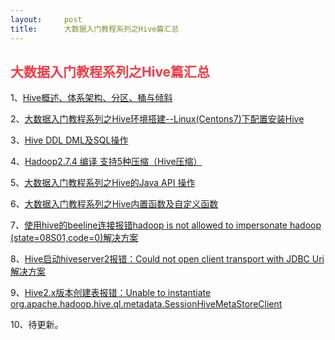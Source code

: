 ```yaml
---
layout:     post
title:      大数据入门教程系列之Hive篇汇总
---
```

<div id="article_content" class="article_content clearfix csdn-tracking-statistics" data-pid="blog" data-mod="popu_307" data-dsm="post">
								            <link rel="stylesheet" href="https://csdnimg.cn/release/phoenix/template/css/ck_htmledit_views-f76675cdea.css">
						<div class="htmledit_views" id="content_views">
                <h2><span style="color:#f33b45;">大数据入门教程系列之Hive篇汇总</span></h2>

<p>1、<a href="https://blog.csdn.net/zjh_746140129/article/details/79705937" rel="nofollow">Hive概述、体系架构、分区、桶与倾斜</a></p>

<p>2、<a href="https://blog.csdn.net/zjh_746140129/article/details/82667802" rel="nofollow">大数据入门教程系列之Hive环境搭建--Linux(Centons7)下配置安装Hive</a></p>

<p>3、<a href="https://blog.csdn.net/zjh_746140129/article/details/79720985" rel="nofollow">Hive DDL DML及SQL操作</a></p>

<p>4、<a href="https://blog.csdn.net/zjh_746140129/article/details/79888298" rel="nofollow">Hadoop2.7.4 编译 支持5种压缩（Hive压缩）</a></p>

<p>5、<a href="https://blog.csdn.net/zjh_746140129/article/details/82812962" rel="nofollow">大数据入门教程系列之Hive的Java API 操作</a></p>

<p>6、<a href="https://blog.csdn.net/zjh_746140129/article/details/82812965" rel="nofollow">大数据入门教程系列之Hive内置函数及自定义函数</a></p>

<p>7、<a href="https://blog.csdn.net/zjh_746140129/article/details/83153873" rel="nofollow">使用hive的beeline连接报错hadoop is not allowed to impersonate hadoop (state=08S01,code=0)解决方案</a></p>

<p>8、<a href="https://blog.csdn.net/zjh_746140129/article/details/82812664" rel="nofollow">Hive启动hiveserver2报错：Could not open client transport with JDBC Uri解决方案</a></p>

<p>9、<a href="https://blog.csdn.net/zjh_746140129/article/details/82812856" rel="nofollow">Hive2.x版本创建表报错：Unable to instantiate org.apache.hadoop.hive.ql.metadata.SessionHiveMetaStoreClient</a></p>

<p>10、待更新。</p>            </div>
                </div>
